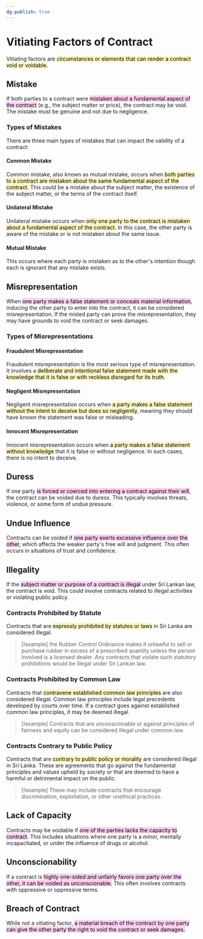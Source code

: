 ```yaml
---
dg-publish: true
---
```


# Vitiating Factors of Contract

Vitiating factors are <mark style="background: #FFF3A3A6;">circumstances or elements that can render a contract void or voidable.</mark>
## Mistake

If both parties to a contract were <mark style="background: #FFB8EBA6;">mistaken about a fundamental aspect of the contract</mark> (e.g., the subject matter or price), the contract may be void. The mistake must be genuine and not due to negligence.

### Types of Mistakes

There are three main types of mistakes that can impact the validity of a contract:

#### Common Mistake

Common mistake, also known as mutual mistake, occurs when <mark style="background: #FFF3A3A6;">both parties to a contract are mistaken about the same fundamental aspect of the contract.</mark> This could be a mistake about the subject matter, the existence of the subject matter, or the terms of the contract itself.

#### Unilateral Mistake

Unilateral mistake occurs when <mark style="background: #FFF3A3A6;">only one party to the contract is mistaken about a fundamental aspect of the contract.</mark> In this case, the other party is aware of the mistake or is not mistaken about the same issue.

#### Mutual Mistake
This occurs where each party is mistaken as to the other's intention though each is ignorant that any mistake exists.

## Misrepresentation

When <mark style="background: #FFB8EBA6;">one party makes a false statement or conceals material information</mark>, inducing the other party to enter into the contract, it can be considered misrepresentation. If the misled party can prove the misrepresentation, they may have grounds to void the contract or seek damages.

### Types of Misrepresentations

#### Fraudulent Misrepresentation
 
Fraudulent misrepresentation is the most serious type of misrepresentation. It involves a <mark style="background: #FFF3A3A6;">deliberate and intentional false statement made with the knowledge that it is false or with reckless disregard for its truth.</mark>

#### Negligent Misrepresentation

Negligent misrepresentation occurs when <mark style="background: #FFF3A3A6;">a party makes a false statement without the intent to deceive but does so negligently</mark>, meaning they should have known the statement was false or misleading.

#### Innocent Misrepresentation

Innocent misrepresentation occurs when <mark style="background: #FFF3A3A6;">a party makes a false statement without knowledge</mark> that it is false or without negligence. In such cases, there is no intent to deceive.

## Duress

If one party <mark style="background: #FFB8EBA6;">is forced or coerced into entering a contract against their will</mark>, the contract can be voided due to duress. This typically involves threats, violence, or some form of undue pressure.

## Undue Influence

Contracts can be voided if <mark style="background: #FFB8EBA6;">one party exerts excessive influence over the other</mark>, which affects the weaker party's free will and judgment. This often occurs in situations of trust and confidence.

## Illegality

If the <mark style="background: #FFB8EBA6;">subject matter or purpose of a contract is illegal</mark> under Sri Lankan law, the contract is void. This could involve contracts related to illegal activities or violating public policy.

### Contracts Prohibited by Statute

Contracts that are <mark style="background: #FFF3A3A6;">expressly prohibited by statutes or laws</mark> in Sri Lanka are considered illegal. 

> [!example]
> the Rubber Control Ordinance makes it unlawful to sell or purchase rubber in excess of a prescribed quantity unless the person involved is a licensed dealer. Any contracts that violate such statutory prohibitions would be illegal under Sri Lankan law.

### Contracts Prohibited by Common Law

Contracts that <mark style="background: #FFF3A3A6;">contravene established common law principles</mark> are also considered illegal. Common law principles include legal precedents developed by courts over time. If a contract goes against established common law principles, it may be deemed illegal. 

> [!example]
> Contracts that are unconscionable or against principles of fairness and equity can be considered illegal under common law.


### Contracts Contrary to Public Policy

Contracts that are <mark style="background: #FFF3A3A6;">contrary to public policy or morality</mark> are considered illegal in Sri Lanka. These are agreements that go against the fundamental principles and values upheld by society or that are deemed to have a harmful or detrimental impact on the public. 

> [!example] 
> These may include contracts that encourage discrimination, exploitation, or other unethical practices.

## Lack of Capacity

Contracts may be voidable if <mark style="background: #FFB8EBA6;">one of the parties lacks the capacity to contract</mark>. This includes situations where one party is a minor, mentally incapacitated, or under the influence of drugs or alcohol.

## Unconscionability

If a contract is <mark style="background: #FFB8EBA6;">highly one-sided and unfairly favors one party over the other, it can be voided as unconscionable.</mark> This often involves contracts with oppressive or oppressive terms.

## Breach of Contract

While not a vitiating factor, <mark style="background: #FFB8EBA6;">a material breach of the contract by one party can give the other party the right to void the contract or seek damages.</mark>
